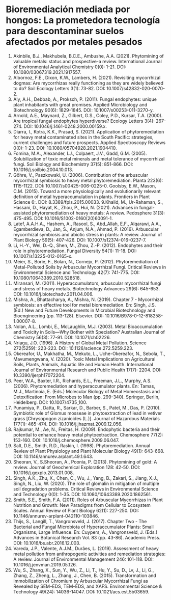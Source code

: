 # Bioremediación mediada por hongos: La prometedora tecnología para descontaminar suelos afectados por metales pesados

1. Akinbile, B.J., Makhubela, B.C.E., Ambushe, A.A. (2021). Phytomining of valuable metals: status and prospective-a review. International Journal of Environmental Analytical Chemistry 0(0): 1-21. DOI: 10.1080/03067319.2021.1917557.
2. Albornoz, F.E., Dixon, K.W., Lambers, H. (2021). Revisiting mycorrhizal dogmas: Are mycorrhizas really functioning as they are widely believed to do? Soil Ecology Letters 3(1): 73-82. DOI: 10.1007/s42832-020-0070-2.
3. Aly, A.H., Debbab, A., Proksch, P. (2011). Fungal endophytes: unique plant inhabitants with great promises. Applied Microbiology and Biotechnology 90(6): 1829-1845. DOI: 10.1007/s00253-011-3270-y.
4. Arnold, A.E., Maynard, Z., Gilbert, G.S., Coley, P.D., Kursar, T.A. (2000). Are tropical fungal endophytes hyperdiverse? Ecology Letters 3(4): 267-274. DOI: 10.1046/j.1461-0248.2000.00159.x.
5. Diarra, I., Kotra, K.K., Prasad, S. (2021). Application of phytoremediation for heavy metal contaminated sites in the South Pacific: strategies, current challenges and future prospects. Applied Spectroscopy Reviews 0(0): 1-23. DOI: 10.1080/05704928.2021.1904410.
6. Fomina, M.A., Alexander, I.J., Colpaert, J.V., Gadd, G.M. (2005). Solubilization of toxic metal minerals and metal tolerance of mycorrhizal fungi. Soil Biology and Biochemistry 37(5): 851-866. DOI: 10.1016/j.soilbio.2004.10.013.
7. Göhre, V., Paszkowski, U. (2006). Contribution of the arbuscular mycorrhizal symbiosis to heavy metal phytoremediation. Planta 223(6): 1115-1122. DOI: 10.1007/s00425-006-0225-0.
Goolsby, E.W., Mason, C.M. (2015). Toward a more physiologically and evolutionarily relevant definition of metal hyperaccumulation in plants. Frontiers in Plant Science 6:. DOI: 8.3389/fpls.2015.00033.
9.Khalid, M., Ur-Rahaman, S., Hassani, D., Hayat, K., Zhou, P., Hui, N. (2021). Advances in fungal-assisted phytoremediation of heavy metals: A review. Pedosphere 31(3): 475-495. DOI: 10.1016/S1002-0160(20)60091-1.
10. Latef, A.A.H.A., Hashem, A., Rasool, S., Abd_Allah, E.F., Alqarawi, A.A., Egamberdieva, D., Jan, S., Anjum, N.A., Ahmad, P. (2016). Arbuscular mycorrhizal symbiosis and abiotic stress in plants: A review. Journal of Plant Biology 59(5): 407-426. DOI: 10.1007/s12374-016-0237-7.
11. Li, H.-Y., Wei, D.-Q., Shen, M., Zhou, Z.-P. (2012). Endophytes and their role in phytoremediation. Fungal Diversity 54(1): 11-18. DOI: 10.1007/s13225-012-0165-x.
12. Meier, S., Borie, F., Bolan, N., Cornejo, P. (2012). Phytoremediation of Metal-Polluted Soils by Arbuscular Mycorrhizal Fungi. Critical Reviews in Environmental Science and Technology 42(7): 741-775. DOI: 10.1080/10643389.2010.528518.
13. Miransari, M. (2011). Hyperaccumulators, arbuscular mycorrhizal fungi and stress of heavy metals. Biotechnology Advances 29(6): 645-653. DOI: 10.1016/j.biotechadv.2011.04.006.
14. Mishra, A., Bhattacharya, A., Mishra, N. (2019). Chapter 7 - Mycorrhizal symbiosis: an effective tool for metal bioremediation. En: Singh, J.S. (Ed.) New and Future Developments in Microbial Biotechnology and Bioengineering (pp. 113-128). Elsevier. DOI: 10.1016/B978-0-12-818258-1.00007-8.
15. Nolan, A.L., Lombi, E., McLaughlin, M.J. (2003). Metal Bioaccumulation and Toxicity in Soils—Why Bother with Speciation? Australian Journal of Chemistry 56(3): 77-91. DOI: 10.1071/ch02226.
16. Nriagu, J.O. (1996). A History of Global Metal Pollution. Science 272(5259): 223-223. DOI: 10.1126/science.272.5259.223.
17. Okereafor, U., Makhatha, M., Mekuto, L., Uche-Okereafor, N., Sebola, T., Mavumengwana, V. (2020). Toxic Metal Implications on Agricultural Soils, Plants, Animals, Aquatic life and Human Health. International Journal of Environmental Research and Public Health 17(7): 2204. DOI: 10.3390/ijerph17072204.
18. Peer, W.A., Baxter, I.R., Richards, E.L., Freeman, J.L., Murphy, A.S. (2006). Phytoremediation and hyperaccumulator plants. En: Tamas, M.J., Martinoia, E. (Eds.) Molecular Biology of Metal Homeostasis and Detoxification: From Microbes to Man (pp. 299-340). Springer, Berlin, Heidelberg. DOI: 10.1007/4735_100.
19. Punamiya, P., Datta, R., Sarkar, D., Barber, S., Patel, M., Das, P. (2010). Symbiotic role of Glomus mosseae in phytoextraction of lead in vetiver grass [Chrysopogon zizanioides (L.)]. Journal of Hazardous Materials 177(1): 465-474. DOI: 10.1016/j.jhazmat.2009.12.056.
20. Rajkumar, M., Ae, N., Freitas, H. (2009). Endophytic bacteria and their potential to enhance heavy metal phytoextraction. Chemosphere 77(2): 153-160. DOI: 10.1016/j.chemosphere.2009.06.047.
21. Salt, D.E., Smith, R.D., Raskin, I. (1998). Phytoremediation. Annual Review of Plant Physiology and Plant Molecular Biology 49(1): 643-668. DOI: 10.1146/annurev.arplant.49.1.643.
22. Sheoran, V., S.Sheoran, A., Poonia, P. (2013). Phytomining of gold: A review. Journal of Geochemical Exploration 128: 42-50. DOI: 10.1016/j.gexplo.2013.01.008.
23. Singh, A.K., Zhu, X., Chen, C., Wu, J., Yang, B., Zakari, S., Jiang, X.J., Singh, N., Liu, W. (2020). The role of glomalin in mitigation of multiple soil degradation problems. Critical Reviews in Environmental Science and Technology 0(0): 1-35. DOI: 10.1080/10643389.2020.1862561.
24. Smith, S.E., Smith, F.A. (2011). Roles of Arbuscular Mycorrhizas in Plant Nutrition and Growth: New Paradigms from Cellular to Ecosystem Scales. Annual Review of Plant Biology 62(1): 227-250. DOI: 10.1146/annurev-arplant-042110-103846.
25. Thijs, S., Langill, T., Vangronsveld, J. (2017). Chapter Two - The Bacterial and Fungal Microbiota of Hyperaccumulator Plants: Small Organisms, Large Influence. En: Cuypers, A., Vangronsveld, J. (Eds.) Advances in Botanical Research Vol. 83 (pp. 43-86). Academic Press. DOI: 10.1016/bs.abr.2016.12.003.
26. Vareda, J.P., Valente, A.J.M., Durães, L. (2019). Assessment of heavy metal pollution from anthropogenic activities and remediation strategies: A review. Journal of Environmental Management 246: 101-118. DOI: 10.1016/j.jenvman.2019.05.126.
27. Wu, S., Zhang, X., Sun, Y., Wu, Z., Li, T., Hu, Y., Su, D., Lv, J., Li, G., Zhang, Z., Zheng, L., Zhang, J., Chen, B. (2015). Transformation and Immobilization of Chromium by Arbuscular Mycorrhizal Fungi as Revealed by SEM–EDS, TEM–EDS, and XAFS. Environmental Science & Technology 49(24): 14036-14047. DOI: 10.1021/acs.est.5b03659.
